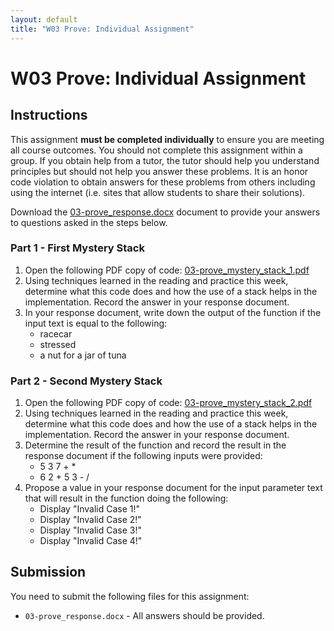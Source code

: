 ```yaml
---
layout: default
title: "W03 Prove: Individual Assignment"
---
```


# W03 Prove: Individual Assignment
## Instructions
This assignment **must be completed individually** to ensure you are meeting all course outcomes. You should not complete this assignment within a group. If you obtain help from a tutor, the tutor should help you understand principles but should not help you answer these problems. It is an honor code violation to obtain answers for these problems from others including using the internet (i.e. sites that allow students to share their solutions).

Download the [03-prove_response.docx](03-prove_response.docx) document to provide your answers to questions asked in the steps below.

### Part 1 - First Mystery Stack
1. Open the following PDF copy of code: [03-prove_mystery_stack_1.pdf]()
2. Using techniques learned in the reading and practice this week, determine what this code does and how the use of a stack helps in the implementation. Record the answer in your response document.
3. In your response document, write down the output of the function if the input text is equal to the following:
    * racecar
    * stressed
    * a nut for a jar of tuna

### Part 2 - Second Mystery Stack
1. Open the following PDF copy of code: [03-prove_mystery_stack_2.pdf]()
2. Using techniques learned in the reading and practice this week, determine what this code does and how the use of a stack helps in the implementation. Record the answer in your response document.
3. Determine the result of the function and record the result in the response document if the following inputs were provided:
    * 5 3 7 + *
    * 6 2 + 5 3 - /
4. Propose a value in your response document for the input parameter text that will result in the function doing the following:
    * Display "Invalid Case 1!"
    * Display "Invalid Case 2!"
    * Display "Invalid Case 3!"
    * Display "Invalid Case 4!"

## Submission
You need to submit the following files for this assignment:
* `03-prove_response.docx` - All answers should be provided.
